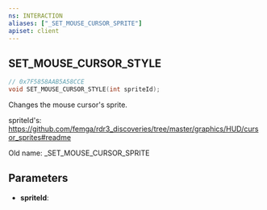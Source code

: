 ```yaml
---
ns: INTERACTION
aliases: ["_SET_MOUSE_CURSOR_SPRITE"]
apiset: client
---
```

## SET_MOUSE_CURSOR_STYLE

```c
// 0x7F5858AAB5A58CCE
void SET_MOUSE_CURSOR_STYLE(int spriteId);
```

Changes the mouse cursor's sprite.

spriteId's: https://github.com/femga/rdr3_discoveries/tree/master/graphics/HUD/cursor_sprites#readme

Old name: _SET_MOUSE_CURSOR_SPRITE

## Parameters
* **spriteId**:



